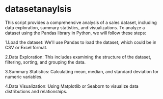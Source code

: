 # datasetanaylsis
This script provides a comprehensive analysis of a sales dataset, including data exploration, summary statistics, and visualizations.
To analyze a dataset using the Pandas library in Python, we will follow these steps:

1.Load the dataset: We'll use Pandas to load the dataset, which could be in CSV or Excel format.

2.Data Exploration: This includes examining the structure of the dataset, filtering, sorting, and grouping the data.

3.Summary Statistics: Calculating mean, median, and standard deviation for numeric variables.

4.Data Visualization: Using Matplotlib or Seaborn to visualize data distributions and relationships.
